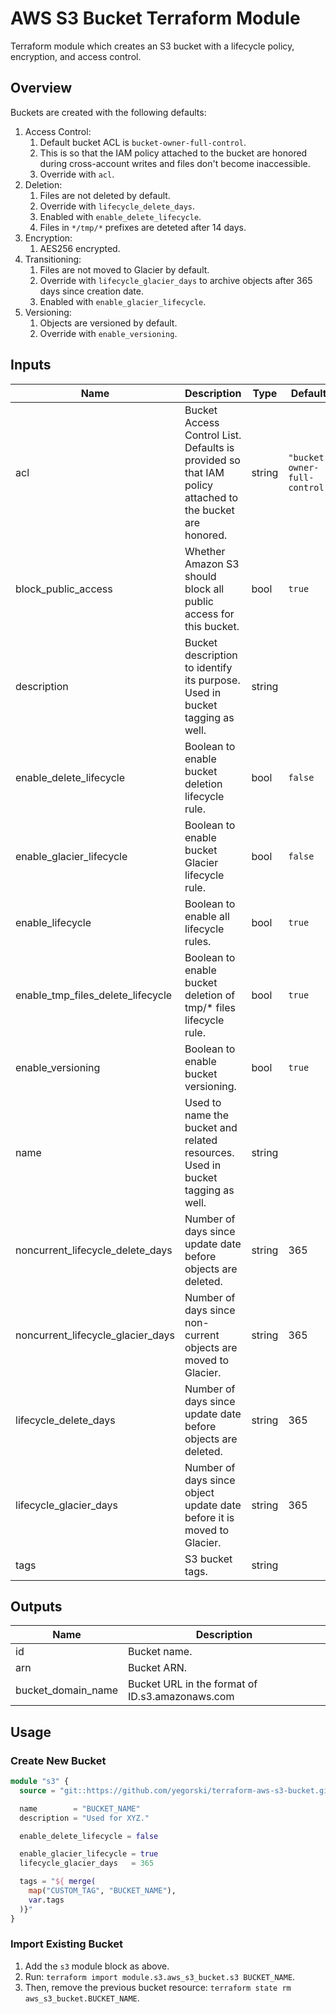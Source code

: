 # AWS S3 Bucket Terraform Module

Terraform module which creates an S3 bucket with a lifecycle policy, encryption, and access control.

## Overview

Buckets are created with the following defaults:

1. Access Control:
   1. Default bucket ACL is `bucket-owner-full-control`.
   1. This is so that the IAM policy attached to the bucket are honored during cross-account writes and files don't become inaccessible.
   1. Override with `acl`.
1. Deletion:
   1. Files are not deleted by default.
   1. Override with `lifecycle_delete_days`.
   1. Enabled with `enable_delete_lifecycle`.
   1. Files in `*/tmp/*` prefixes are deteted after 14 days.
1. Encryption:
   1. AES256 encrypted.
1. Transitioning:
   1. Files are not moved to Glacier by default.
   1. Override with `lifecycle_glacier_days` to archive objects after 365 days since creation date.
   1. Enabled with `enable_glacier_lifecycle`.
1. Versioning:
   1. Objects are versioned by default.
   1. Override with `enable_versioning`.

## Inputs

| Name                              | Description                                                                                             | Type   | Default                       | Required |
| --------------------------------- | ------------------------------------------------------------------------------------------------------- | ------ | ----------------------------- | :------: |
| acl                               | Bucket Access Control List. Defaults is provided so that IAM policy attached to the bucket are honored. | string | `"bucket-owner-full-control"` |    no    |
| block_public_access               | Whether Amazon S3 should block all public access for this bucket.                                       | bool   | `true`                        |    no    |
| description                       | Bucket description to identify its purpose. Used in bucket tagging as well.                             | string |                               |   yes    |
| enable_delete_lifecycle           | Boolean to enable bucket deletion lifecycle rule.                                                       | bool   | `false`                       |    no    |
| enable_glacier_lifecycle          | Boolean to enable bucket Glacier lifecycle rule.                                                        | bool   | `false`                       |    no    |
| enable_lifecycle                  | Boolean to enable all lifecycle rules.                                                                  | bool   | `true`                        |    no    |
| enable_tmp_files_delete_lifecycle | Boolean to enable bucket deletion of tmp/\* files lifecycle rule.                                       | bool   | `true`                        |    no    |
| enable_versioning                 | Boolean to enable bucket versioning.                                                                    | bool   | `true`                        |    no    |
| name                              | Used to name the bucket and related resources. Used in bucket tagging as well.                          | string |                               |   yes    |
| noncurrent_lifecycle_delete_days  | Number of days since update date before objects are deleted.                                            | string | 365                           |    no    |
| noncurrent_lifecycle_glacier_days | Number of days since non-current objects are moved to Glacier.                                          | string | 365                           |    no    |
| lifecycle_delete_days             | Number of days since update date before objects are deleted.                                            | string | 365                           |    no    |
| lifecycle_glacier_days            | Number of days since object update date before it is moved to Glacier.                                  | string | 365                           |    no    |
| tags                              | S3 bucket tags.                                                                                         | string |                               |   yes    |

## Outputs

| Name               | Description                                     |
| ------------------ | ----------------------------------------------- |
| id                 | Bucket name.                                    |
| arn                | Bucket ARN.                                     |
| bucket_domain_name | Bucket URL in the format of ID.s3.amazonaws.com |

## Usage

### Create New Bucket

```terraform
module "s3" {
  source = "git::https://github.com/yegorski/terraform-aws-s3-bucket.git?ref=master"

  name        = "BUCKET_NAME"
  description = "Used for XYZ."

  enable_delete_lifecycle = false

  enable_glacier_lifecycle = true
  lifecycle_glacier_days   = 365

  tags = "${ merge(
    map("CUSTOM_TAG", "BUCKET_NAME"),
    var.tags
  )}"
}
```

### Import Existing Bucket

1. Add the `s3` module block as above.
1. Run: `terraform import module.s3.aws_s3_bucket.s3 BUCKET_NAME`.
1. Then, remove the previous bucket resource: `terraform state rm aws_s3_bucket.BUCKET_NAME`.
